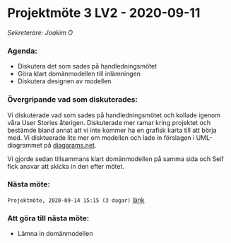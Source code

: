 # Projektmöte 3 LV2 - 2020-09-11
*Sekreterare: Joakim O*

### Agenda:
- Diskutera det som sades på handledningsmötet
- Göra klart domänmodellen till inlämningen
- Diskutera designen av modellen

### Övergripande vad som diskuterades:
Vi diskuterade vad som sades på handledningsmötet och kollade igenom våra User Stories återigen. Diskuterade mer ramar kring projektet och bestämde bland annat att vi inte kommer ha en grafisk karta till att börja med. Vi disktuerade lite mer om modellen och lade in förslagen i UML-diagrammet på [diagarams.net](https://app.diagrams.net/?libs=general;uml#G1BxzyogLWIf1cVpJehRHwTDs7EcTCEe-e).

Vi gjorde sedan tillsammans klart domänmodellen på samma sida och Seif fick ansvar att skicka in den efter mötet.

### Nästa möte:
```Projektmöte, 2020-09-14 15:15 (3 dagar)``` [länk](https://github.com/DKWA0000/OOPP-HT20/blob/master/Dokumentation/Notes%20From%20Project%20Meetings/2020-09-14%20-%20Projektmöte%201%20LV3.md)

### Att göra till nästa möte:
- Lämna in domänmodellen